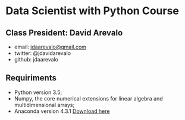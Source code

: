 # Data Scientist with Python Course

## Class President: David Arevalo

* email: jdaarevalo@gmail.com
* twitter: @jdavidarevalo
* github: jdaarevalo

## Requiriments

* Python version 3.5;
* Numpy, the core numerical extensions for linear algebra and multidimensional arrays;
* Anaconda version 4.3.1 [Download here](https://www.continuum.io/downloads)
